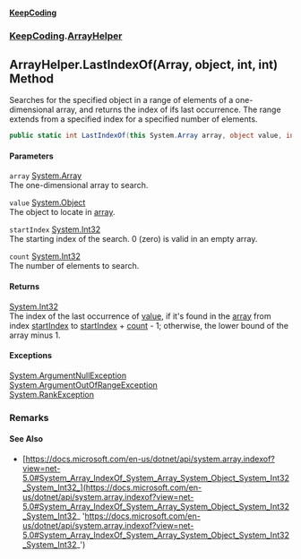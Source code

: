 #### [KeepCoding](index.md 'index')
### [KeepCoding](KeepCoding.md 'KeepCoding').[ArrayHelper](ArrayHelper.md 'KeepCoding.ArrayHelper')
## ArrayHelper.LastIndexOf(Array, object, int, int) Method
Searches for the specified object in a range of elements of a one-dimensional array, and returns the index of ifs last occurrence. The range extends from a specified index for a specified number of elements.  
```csharp
public static int LastIndexOf(this System.Array array, object value, int startIndex, int count);
```
#### Parameters
<a name='KeepCoding.ArrayHelper.LastIndexOf(System.Array.object.int.int).array'></a>
`array` [System.Array](https://docs.microsoft.com/en-us/dotnet/api/System.Array 'System.Array')  
The one-dimensional array to search.
  
<a name='KeepCoding.ArrayHelper.LastIndexOf(System.Array.object.int.int).value'></a>
`value` [System.Object](https://docs.microsoft.com/en-us/dotnet/api/System.Object 'System.Object')  
The object to locate in [array](ArrayHelper.LastIndexOf.sjOT0MzIQz.xMjUjq.QtEQ.md#KeepCoding.ArrayHelper.LastIndexOf(System.Array.object.int.int).array 'KeepCoding.ArrayHelper.LastIndexOf(System.Array, object, int, int).array').
  
<a name='KeepCoding.ArrayHelper.LastIndexOf(System.Array.object.int.int).startIndex'></a>
`startIndex` [System.Int32](https://docs.microsoft.com/en-us/dotnet/api/System.Int32 'System.Int32')  
The starting index of the search. 0 (zero) is valid in an empty array.
  
<a name='KeepCoding.ArrayHelper.LastIndexOf(System.Array.object.int.int).count'></a>
`count` [System.Int32](https://docs.microsoft.com/en-us/dotnet/api/System.Int32 'System.Int32')  
The number of elements to search.
  
#### Returns
[System.Int32](https://docs.microsoft.com/en-us/dotnet/api/System.Int32 'System.Int32')  
The index of the last occurrence of [value](ArrayHelper.LastIndexOf.sjOT0MzIQz.xMjUjq.QtEQ.md#KeepCoding.ArrayHelper.LastIndexOf(System.Array.object.int.int).value 'KeepCoding.ArrayHelper.LastIndexOf(System.Array, object, int, int).value'), if it's found in the [array](ArrayHelper.LastIndexOf.sjOT0MzIQz.xMjUjq.QtEQ.md#KeepCoding.ArrayHelper.LastIndexOf(System.Array.object.int.int).array 'KeepCoding.ArrayHelper.LastIndexOf(System.Array, object, int, int).array') from index [startIndex](ArrayHelper.LastIndexOf.sjOT0MzIQz.xMjUjq.QtEQ.md#KeepCoding.ArrayHelper.LastIndexOf(System.Array.object.int.int).startIndex 'KeepCoding.ArrayHelper.LastIndexOf(System.Array, object, int, int).startIndex') to [startIndex](ArrayHelper.LastIndexOf.sjOT0MzIQz.xMjUjq.QtEQ.md#KeepCoding.ArrayHelper.LastIndexOf(System.Array.object.int.int).startIndex 'KeepCoding.ArrayHelper.LastIndexOf(System.Array, object, int, int).startIndex') + [count](ArrayHelper.LastIndexOf.sjOT0MzIQz.xMjUjq.QtEQ.md#KeepCoding.ArrayHelper.LastIndexOf(System.Array.object.int.int).count 'KeepCoding.ArrayHelper.LastIndexOf(System.Array, object, int, int).count') - 1; otherwise, the lower bound of the array minus 1.
#### Exceptions
[System.ArgumentNullException](https://docs.microsoft.com/en-us/dotnet/api/System.ArgumentNullException 'System.ArgumentNullException')  
[System.ArgumentOutOfRangeException](https://docs.microsoft.com/en-us/dotnet/api/System.ArgumentOutOfRangeException 'System.ArgumentOutOfRangeException')  
[System.RankException](https://docs.microsoft.com/en-us/dotnet/api/System.RankException 'System.RankException')  
### Remarks
#### See Also
- [https://docs.microsoft.com/en-us/dotnet/api/system.array.indexof?view=net-5.0#System_Array_IndexOf_System_Array_System_Object_System_Int32_System_Int32_](https://docs.microsoft.com/en-us/dotnet/api/system.array.indexof?view=net-5.0#System_Array_IndexOf_System_Array_System_Object_System_Int32_System_Int32_ 'https://docs.microsoft.com/en-us/dotnet/api/system.array.indexof?view=net-5.0#System_Array_IndexOf_System_Array_System_Object_System_Int32_System_Int32_')
